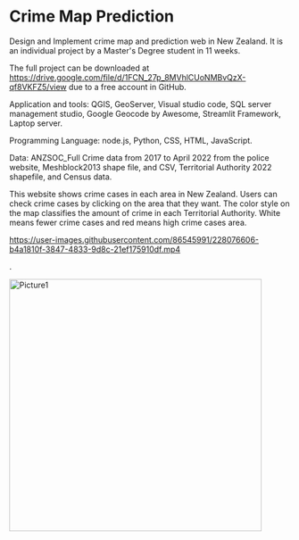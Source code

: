 # Crime Map Prediction

Design and Implement crime map and prediction web in New Zealand. It is an individual project by a Master's Degree student in 11 weeks.

The full project can be downloaded at https://drive.google.com/file/d/1FCN_27p_8MVhlCUoNMBvQzX-qf8VKFZ5/view due to a free account in GitHub.



Application and tools: QGIS, GeoServer, Visual studio code, SQL server management studio, Google Geocode by Awesome, Streamlit Framework, Laptop server.

Programming Language: node.js, Python, CSS, HTML, JavaScript.

Data: ANZSOC_Full Crime data from 2017 to April 2022 from the police website, Meshblock2013 shape file, and CSV, Territorial Authority 2022 shapefile, and Census data.  

This website shows crime cases in each area in New Zealand. Users can check crime cases by clicking on the area that they want.
The color style on the map classifies the amount of crime in each Territorial Authority. White means fewer crime cases and red means high crime cases area. 

https://user-images.githubusercontent.com/86545991/228076606-b4a1810f-3847-4833-9d8c-21ef175910df.mp4




.

<img width="452" alt="Picture1" src="https://user-images.githubusercontent.com/86545991/228081648-b1772623-e42a-4c3b-b3b9-585db771ca6a.png">

















